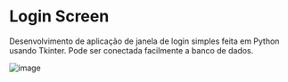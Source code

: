 # Login Screen

Desenvolvimento de aplicação de janela de login simples feita em Python usando Tkinter. Pode ser conectada facilmente a banco de dados. 

![image](https://user-images.githubusercontent.com/107516003/181633542-09486dac-a4f8-42fc-ab6e-12db2301e531.png)

